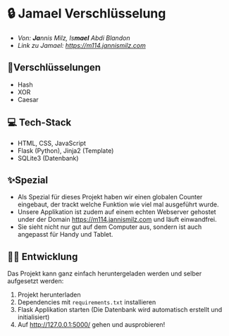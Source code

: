 # 🔒 Jamael Verschlüsselung

- *Von: **Ja**nnis Milz, Is**mael** Abdi Blandon*
- *Link zu Jamael: https://m114.jannismilz.com*

## 🔐Verschlüsselungen

- Hash
- XOR
- Caesar

## 💻 Tech-Stack

- HTML, CSS, JavaScript
- Flask (Python), Jinja2 (Template)
- SQLite3 (Datenbank)

## ✨Spezial

- Als Spezial für dieses Projekt haben wir einen globalen Counter eingebaut, der trackt welche Funktion wie viel mal ausgeführt wurde.
- Unsere Applikation ist zudem auf einem echten Webserver gehostet under der Domain https://m114.jannismilz.com und läuft einwandfrei.
- Sie sieht nicht nur gut auf dem Computer aus, sondern ist auch angepasst für Handy und Tablet.

## 👨‍💻 Entwicklung

Das Projekt kann ganz einfach heruntergeladen werden und selber aufgesetzt werden:

1. Projekt herunterladen
2. Dependencies mit `requirements.txt` installieren
3. Flask Applikation starten (Die Datenbank wird automatisch erstellt und initialisiert)
4. Auf http://127.0.0.1:5000/ gehen und ausprobieren!